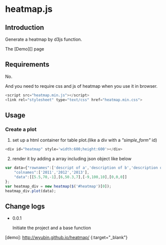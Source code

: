 # heatmap.js
## Introduction
Generate a heatmap by d3js function.

The [Demo][] page

## Requirements
No.

And you need to require css and js of heatmap when you use it in browser.
```js
<script src="heatmap.min.js"></script>
<link rel="stylesheet" type="text/css" href="heatmap.min.css">
```

## Usage
### Create a plot
1. set up a html container for table plot.(like a div with a *"simple_form"* id)
```js
<div id="heatmap" style='width:600;height:600'></div>
```
2. render it by adding a array including json object like below
```js
var data={"rownames":['descript of a','description of b','description of c','empty'],
	"colnames":['2011','2012','2013'],
	"data":[[5.5,70,-1],[6,50.3,7],[-9,100,10],[0,0,0]]
};
var heatmap_div = new heatmap($('#heatmap')[0]);
heatmap_div.plot(data);
```

## Change logs
* 0.0.1

	Initiate the project and a base function

[demo]:	http://wyubin.github.io/heatmap/ {:target="_blank"}
